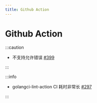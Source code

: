```yaml
---
title: Github Action
---
```


# Github Action

:::caution

- 不支持允许错误 [#399](https://github.com/actions/toolkit/issues/399)

:::


:::info

- golangci-lint-action CI 耗时非常长 [#297](https://github.com/golangci/golangci-lint-action/issues/297)

:::
